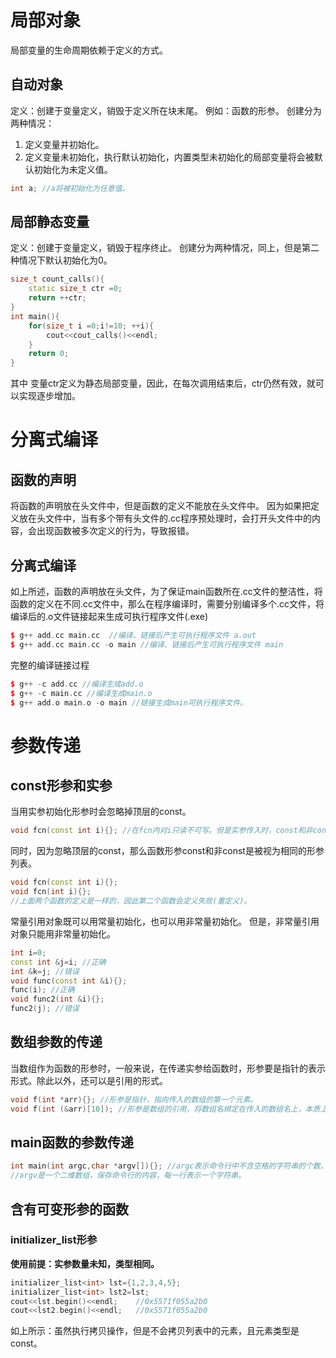 # 局部对象
局部变量的生命周期依赖于定义的方式。
## 自动对象
定义：创建于变量定义，销毁于定义所在块末尾。
例如：函数的形参。
创建分为两种情况：
1. 定义变量并初始化。
2. 定义变量未初始化，执行默认初始化，内置类型未初始化的局部变量将会被默认初始化为未定义值。
```c++
int a; //a将被初始化为任意值。
```
## 局部静态变量
定义：创建于变量定义，销毁于程序终止。
创建分为两种情况，同上，但是第二种情况下默认初始化为0。
```c++
size_t count_calls(){
    static size_t ctr =0;
    return ++ctr;
}
int main(){
    for(size_t i =0;i!=10; ++i){
        cout<<cout_calls()<<endl;
    }
    return 0;
}
```
其中 变量ctr定义为静态局部变量，因此，在每次调用结束后，ctr仍然有效，就可以实现逐步增加。

# 分离式编译
## 函数的声明
将函数的声明放在头文件中，但是函数的定义不能放在头文件中。
因为如果把定义放在头文件中，当有多个带有头文件的.cc程序预处理时，会打开头文件中的内容，会出现函数被多次定义的行为，导致报错。
## 分离式编译
如上所述，函数的声明放在头文件，为了保证main函数所在.cc文件的整洁性，将函数的定义在不同.cc文件中，那么在程序编译时，需要分别编译多个.cc文件，将编译后的.o文件链接起来生成可执行程序文件(.exe)
```c++
$ g++ add.cc main.cc  //编译、链接后产生可执行程序文件 a.out
$ g++ add.cc main.cc -o main //编译、链接后产生可执行程序文件 main
```
完整的编译链接过程
```c++
$ g++ -c add.cc //编译生成add.o
$ g++ -c main.cc //编译生成main.o
$ g++ add.o main.o -o main //链接生成main可执行程序文件。
```
# 参数传递
## const形参和实参
当用实参初始化形参时会忽略掉顶层的const。
```c++
void fcn(const int i){}; //在fcn内对i只读不可写。但是实参传入时，const和非const均可。
```
同时，因为忽略顶层的const，那么函数形参const和非const是被视为相同的形参列表。
```c++
void fcn(const int i){};
void fcn(int i){};
//上面两个函数的定义是一样的，因此第二个函数会定义失败(重定义)。
```
常量引用对象既可以用常量初始化，也可以用非常量初始化。
但是，非常量引用对象只能用非常量初始化。
```c++
int i=0;
const int &j=i; //正确
int &k=j; //错误
void func(const int &i){};
func(i); //正确
void func2(int &i){};
func2(j); //错误
```
## 数组参数的传递
当数组作为函数的形参时，一般来说，在传递实参给函数时，形参要是指针的表示形式。除此以外，还可以是引用的形式。
```c++
void f(int *arr){}; //形参是指针，指向传入的数组的第一个元素。
void f(int (&arr)[10]); //形参是数组的引用，将数组名绑定在传入的数组名上，本质上还是令arr指向传入数组的第一个元素。
```
## main函数的参数传递
```c++
int main(int argc,char *argv[]){}; //argc表示命令行中不含空格的字符串的个数。
//argv是一个二维数组，保存命令行的内容，每一行表示一个字符串。
```
## 含有可变形参的函数
### initializer_list形参
**使用前提：实参数量未知，类型相同。**
```c++
initializer_list<int> lst={1,2,3,4,5};
initializer_list<int> lst2=lst;
cout<<lst.begin()<<endl;    //0x5571f055a2b0
cout<<lst2.begin()<<endl;   //0x5571f055a2b0
```
如上所示：虽然执行拷贝操作，但是不会拷贝列表中的元素，且元素类型是const。
